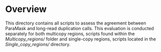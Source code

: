 # Overview

This directory contains all scripts to assess the agreement between ParaMask and long-read duplication calls. 
This evaluation is conducted separately for both multicopy regions, scripts found within the _Multicopy_regions/_ folder and single-copy regions, scripts located in the _Single_copy_regions/_ directory.
